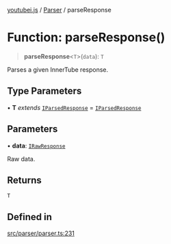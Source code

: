 [youtubei.js](../../../README.md) / [Parser](../README.md) / parseResponse

# Function: parseResponse()

> **parseResponse**\<`T`\>(`data`): `T`

Parses a given InnerTube response.

## Type Parameters

• **T** *extends* [`IParsedResponse`](../../APIResponseTypes/interfaces/IParsedResponse.md) = [`IParsedResponse`](../../APIResponseTypes/interfaces/IParsedResponse.md)

## Parameters

• **data**: [`IRawResponse`](../../APIResponseTypes/interfaces/IRawResponse.md)

Raw data.

## Returns

`T`

## Defined in

[src/parser/parser.ts:231](https://github.com/LuanRT/YouTube.js/blob/af92984523f90200a18314b94478a2697c9deab0/src/parser/parser.ts#L231)
